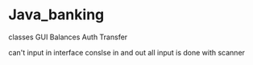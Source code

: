 # Java_banking

classes 
GUI
Balances
Auth
Transfer


can't input in interface 
conslse in and out 
all input is done with scanner 

